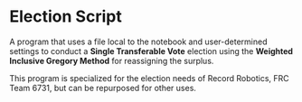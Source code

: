 # Election Script

A program that uses a file local to the notebook and user-determined settings to conduct a **Single Transferable Vote** election using the **Weighted Inclusive Gregory Method** for reassigning the surplus.

This program is specialized for the election needs of Record Robotics, FRC Team 6731, but can be repurposed for other uses.
